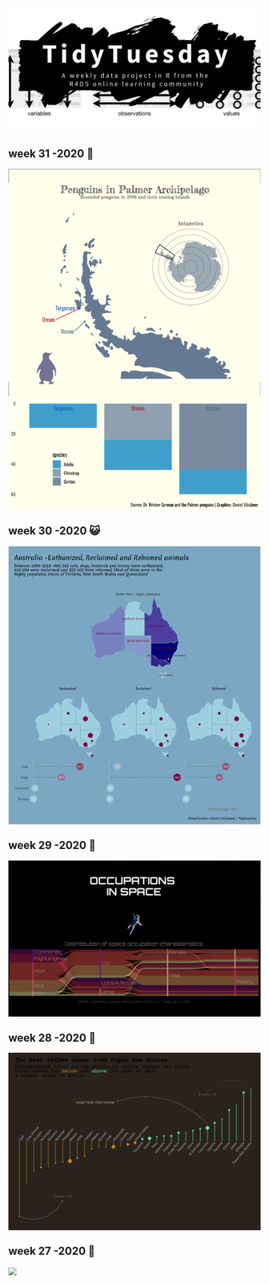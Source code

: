 
<!-- README.md is generated from README.Rmd. Please edit that file -->

<a href='https://github.com/rfordatascience/tidytuesday' target='_blank'><img src='https://raw.githubusercontent.com/rfordatascience/tidytuesday/master/static/tt_logo.png' align="center"  /></a>

## week 31 -2020 🐧

<a href='2020/week_31/penguins.R' target='_blank'><img src="2020/week_31/penguinplot.png" align="center"/></a>

## week 30 -2020 😺

<a href='2020/week_30/austrailian_animals.R' target='_blank'><img src="2020/week_30/australia_animals.png" align="center"/></a>

## week 29 -2020 🚀

<a href='2020/week_29/Astronouts.R' target='_blank'><img src="2020/week_29/occupations_in_space.png" align="center"/></a>

## week 28 -2020 💩

<a href='2020/week_28/coffee_rate_git.R' target='_blank'><img src="2020/week_28/coffee_ratings.png" align="center"/></a>

## week 27 -2020 💪

<a href='2020/week_27/xmen_git.R' target='_blank'><img src="2020/week_27/x_men_v.gif" align="center"/></a>

